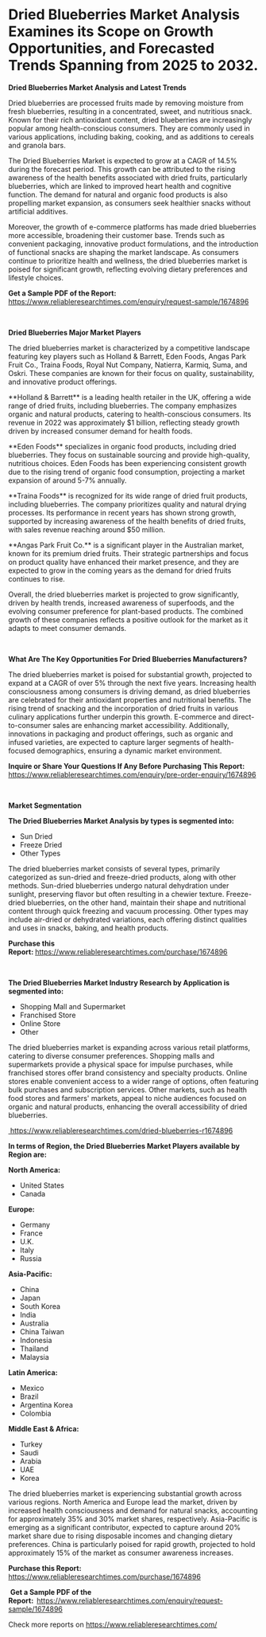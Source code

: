 <p><h1>Dried Blueberries Market Analysis Examines its Scope on Growth Opportunities, and Forecasted Trends Spanning from 2025 to 2032.</h1></p><p><strong>Dried Blueberries Market Analysis and Latest Trends</strong></p>
<p><p>Dried blueberries are processed fruits made by removing moisture from fresh blueberries, resulting in a concentrated, sweet, and nutritious snack. Known for their rich antioxidant content, dried blueberries are increasingly popular among health-conscious consumers. They are commonly used in various applications, including baking, cooking, and as additions to cereals and granola bars.</p><p>The Dried Blueberries Market is expected to grow at a CAGR of 14.5% during the forecast period. This growth can be attributed to the rising awareness of the health benefits associated with dried fruits, particularly blueberries, which are linked to improved heart health and cognitive function. The demand for natural and organic food products is also propelling market expansion, as consumers seek healthier snacks without artificial additives.</p><p>Moreover, the growth of e-commerce platforms has made dried blueberries more accessible, broadening their customer base. Trends such as convenient packaging, innovative product formulations, and the introduction of functional snacks are shaping the market landscape. As consumers continue to prioritize health and wellness, the dried blueberries market is poised for significant growth, reflecting evolving dietary preferences and lifestyle choices.</p></p>
<p><strong>Get a Sample PDF of the Report:&nbsp;</strong> <a href="https://www.reliableresearchtimes.com/enquiry/request-sample/1674896?utm_campaign=2175&utm_medium=2&utm_source=Github&utm_content=ia&utm_term=14022025&utm_id=dried-blueberries">https://www.reliableresearchtimes.com/enquiry/request-sample/1674896</a></p>
<p>&nbsp;</p>
<p><strong>Dried Blueberries Major Market Players</strong></p>
<p><p>The dried blueberries market is characterized by a competitive landscape featuring key players such as Holland & Barrett, Eden Foods, Angas Park Fruit Co., Traina Foods, Royal Nut Company, Natierra, Karmiq, Suma, and Oskri. These companies are known for their focus on quality, sustainability, and innovative product offerings.</p><p>**Holland & Barrett** is a leading health retailer in the UK, offering a wide range of dried fruits, including blueberries. The company emphasizes organic and natural products, catering to health-conscious consumers. Its revenue in 2022 was approximately $1 billion, reflecting steady growth driven by increased consumer demand for health foods.</p><p>**Eden Foods** specializes in organic food products, including dried blueberries. They focus on sustainable sourcing and provide high-quality, nutritious choices. Eden Foods has been experiencing consistent growth due to the rising trend of organic food consumption, projecting a market expansion of around 5-7% annually.</p><p>**Traina Foods** is recognized for its wide range of dried fruit products, including blueberries. The company prioritizes quality and natural drying processes. Its performance in recent years has shown strong growth, supported by increasing awareness of the health benefits of dried fruits, with sales revenue reaching around $50 million.</p><p>**Angas Park Fruit Co.** is a significant player in the Australian market, known for its premium dried fruits. Their strategic partnerships and focus on product quality have enhanced their market presence, and they are expected to grow in the coming years as the demand for dried fruits continues to rise.</p><p>Overall, the dried blueberries market is projected to grow significantly, driven by health trends, increased awareness of superfoods, and the evolving consumer preference for plant-based products. The combined growth of these companies reflects a positive outlook for the market as it adapts to meet consumer demands.</p></p>
<p>&nbsp;</p>
<p><strong>What Are The Key Opportunities For Dried Blueberries Manufacturers?</strong></p>
<p><p>The dried blueberries market is poised for substantial growth, projected to expand at a CAGR of over 5% through the next five years. Increasing health consciousness among consumers is driving demand, as dried blueberries are celebrated for their antioxidant properties and nutritional benefits. The rising trend of snacking and the incorporation of dried fruits in various culinary applications further underpin this growth. E-commerce and direct-to-consumer sales are enhancing market accessibility. Additionally, innovations in packaging and product offerings, such as organic and infused varieties, are expected to capture larger segments of health-focused demographics, ensuring a dynamic market environment.</p></p>
<p><strong>Inquire or Share Your Questions If Any Before Purchasing This Report:</strong> <a href="https://www.reliableresearchtimes.com/enquiry/pre-order-enquiry/1674896?utm_campaign=2175&utm_medium=2&utm_source=Github&utm_content=ia&utm_term=14022025&utm_id=dried-blueberries">https://www.reliableresearchtimes.com/enquiry/pre-order-enquiry/1674896</a></p>
<p>&nbsp;</p>
<p><strong>Market Segmentation</strong></p>
<p><strong>The Dried Blueberries Market Analysis by types is segmented into:</strong></p>
<p><ul><li>Sun Dried</li><li>Freeze Dried</li><li>Other Types</li></ul></p>
<p><p>The dried blueberries market consists of several types, primarily categorized as sun-dried and freeze-dried products, along with other methods. Sun-dried blueberries undergo natural dehydration under sunlight, preserving flavor but often resulting in a chewier texture. Freeze-dried blueberries, on the other hand, maintain their shape and nutritional content through quick freezing and vacuum processing. Other types may include air-dried or dehydrated variations, each offering distinct qualities and uses in snacks, baking, and health products.</p></p>
<p><strong>Purchase this Report:&nbsp;</strong><a href="https://www.reliableresearchtimes.com/purchase/1674896?utm_campaign=2175&utm_medium=2&utm_source=Github&utm_content=ia&utm_term=14022025&utm_id=dried-blueberries">https://www.reliableresearchtimes.com/purchase/1674896</a></p>
<p>&nbsp;</p>
<p><strong>The Dried Blueberries Market Industry Research by Application is segmented into:</strong></p>
<p><ul><li>Shopping Mall and Supermarket</li><li>Franchised Store</li><li>Online Store</li><li>Other</li></ul></p>
<p><p>The dried blueberries market is expanding across various retail platforms, catering to diverse consumer preferences. Shopping malls and supermarkets provide a physical space for impulse purchases, while franchised stores offer brand consistency and specialty products. Online stores enable convenient access to a wider range of options, often featuring bulk purchases and subscription services. Other markets, such as health food stores and farmers' markets, appeal to niche audiences focused on organic and natural products, enhancing the overall accessibility of dried blueberries.</p></p>
<p><a href="https://www.reliableresearchtimes.com/dried-blueberries-r1674896?utm_campaign=2175&utm_medium=2&utm_source=Github&utm_content=ia&utm_term=14022025&utm_id=dried-blueberries">&nbsp;https://www.reliableresearchtimes.com/dried-blueberries-r1674896</a></p>
<p><strong>In terms of Region, the Dried Blueberries Market Players available by Region are:</strong></p>
<p>
    <p> <strong> North America: </strong>
        <ul>
            <li>United States</li>
            <li>Canada</li>
        </ul>
        </p> 
    <p> <strong> Europe: </strong>
        <ul>
            <li>Germany</li>
            <li>France</li>
            <li>U.K.</li>
            <li>Italy</li>
            <li>Russia</li>
        </ul>
        </p> 
    <p> <strong> Asia-Pacific: </strong>
        <ul>
            <li>China</li>
            <li>Japan</li>
            <li>South Korea</li>
            <li>India</li>
            <li>Australia</li>
            <li>China Taiwan</li>
            <li>Indonesia</li>
            <li>Thailand</li>
            <li>Malaysia</li>
        </ul>
        </p> 
    <p> <strong> Latin America: </strong>
        <ul>
            <li>Mexico</li>
            <li>Brazil</li>
            <li>Argentina Korea</li>
            <li>Colombia</li>
        </ul>
        </p> 
    <p> <strong> Middle East & Africa: </strong>
        <ul>
            <li>Turkey</li>
            <li>Saudi</li>
            <li>Arabia</li>
            <li>UAE</li>
            <li>Korea</li>
        </ul>
    </p>
    </p>
<p><p>The dried blueberries market is experiencing substantial growth across various regions. North America and Europe lead the market, driven by increased health consciousness and demand for natural snacks, accounting for approximately 35% and 30% market shares, respectively. Asia-Pacific is emerging as a significant contributor, expected to capture around 20% market share due to rising disposable incomes and changing dietary preferences. China is particularly poised for rapid growth, projected to hold approximately 15% of the market as consumer awareness increases.</p></p>
<p><strong>Purchase this Report: </strong><a href="https://www.reliableresearchtimes.com/purchase/1674896?utm_campaign=2175&utm_medium=2&utm_source=Github&utm_content=ia&utm_term=14022025&utm_id=dried-blueberries">https://www.reliableresearchtimes.com/purchase/1674896</a></p>
<p>&nbsp;<strong>Get a Sample PDF of the Report:&nbsp;&nbsp;</strong><a href="https://www.reliableresearchtimes.com/enquiry/request-sample/1674896?utm_campaign=2175&utm_medium=2&utm_source=Github&utm_content=ia&utm_term=14022025&utm_id=dried-blueberries">https://www.reliableresearchtimes.com/enquiry/request-sample/1674896</a></p>
<p><strong></strong></p>
<p>Check more reports on <a href="https://www.reliableresearchtimes.com/?utm_campaign=2175&utm_medium=2&utm_source=Github&utm_content=ia&utm_term=14022025&utm_id=dried-blueberries">https://www.reliableresearchtimes.com/</a></p>